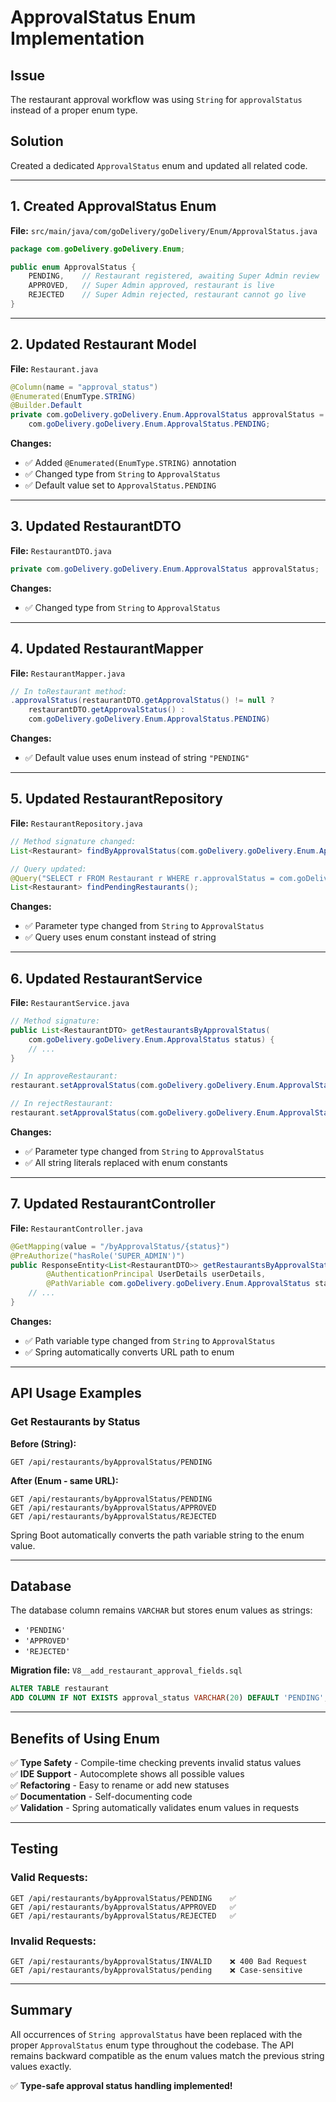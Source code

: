 # ApprovalStatus Enum Implementation

## Issue
The restaurant approval workflow was using `String` for `approvalStatus` instead of a proper enum type.

## Solution
Created a dedicated `ApprovalStatus` enum and updated all related code.

---

## 1. Created ApprovalStatus Enum

**File:** `src/main/java/com/goDelivery/goDelivery/Enum/ApprovalStatus.java`

```java
package com.goDelivery.goDelivery.Enum;

public enum ApprovalStatus {
    PENDING,    // Restaurant registered, awaiting Super Admin review
    APPROVED,   // Super Admin approved, restaurant is live
    REJECTED    // Super Admin rejected, restaurant cannot go live
}
```

---

## 2. Updated Restaurant Model

**File:** `Restaurant.java`

```java
@Column(name = "approval_status")
@Enumerated(EnumType.STRING)
@Builder.Default
private com.goDelivery.goDelivery.Enum.ApprovalStatus approvalStatus = 
    com.goDelivery.goDelivery.Enum.ApprovalStatus.PENDING;
```

**Changes:**
- ✅ Added `@Enumerated(EnumType.STRING)` annotation
- ✅ Changed type from `String` to `ApprovalStatus`
- ✅ Default value set to `ApprovalStatus.PENDING`

---

## 3. Updated RestaurantDTO

**File:** `RestaurantDTO.java`

```java
private com.goDelivery.goDelivery.Enum.ApprovalStatus approvalStatus;
```

**Changes:**
- ✅ Changed type from `String` to `ApprovalStatus`

---

## 4. Updated RestaurantMapper

**File:** `RestaurantMapper.java`

```java
// In toRestaurant method:
.approvalStatus(restaurantDTO.getApprovalStatus() != null ? 
    restaurantDTO.getApprovalStatus() : 
    com.goDelivery.goDelivery.Enum.ApprovalStatus.PENDING)
```

**Changes:**
- ✅ Default value uses enum instead of string `"PENDING"`

---

## 5. Updated RestaurantRepository

**File:** `RestaurantRepository.java`

```java
// Method signature changed:
List<Restaurant> findByApprovalStatus(com.goDelivery.goDelivery.Enum.ApprovalStatus approvalStatus);

// Query updated:
@Query("SELECT r FROM Restaurant r WHERE r.approvalStatus = com.goDelivery.goDelivery.Enum.ApprovalStatus.PENDING ORDER BY r.createdAt ASC")
List<Restaurant> findPendingRestaurants();
```

**Changes:**
- ✅ Parameter type changed from `String` to `ApprovalStatus`
- ✅ Query uses enum constant instead of string

---

## 6. Updated RestaurantService

**File:** `RestaurantService.java`

```java
// Method signature:
public List<RestaurantDTO> getRestaurantsByApprovalStatus(
    com.goDelivery.goDelivery.Enum.ApprovalStatus status) {
    // ...
}

// In approveRestaurant:
restaurant.setApprovalStatus(com.goDelivery.goDelivery.Enum.ApprovalStatus.APPROVED);

// In rejectRestaurant:
restaurant.setApprovalStatus(com.goDelivery.goDelivery.Enum.ApprovalStatus.REJECTED);
```

**Changes:**
- ✅ Parameter type changed from `String` to `ApprovalStatus`
- ✅ All string literals replaced with enum constants

---

## 7. Updated RestaurantController

**File:** `RestaurantController.java`

```java
@GetMapping(value = "/byApprovalStatus/{status}")
@PreAuthorize("hasRole('SUPER_ADMIN')")
public ResponseEntity<List<RestaurantDTO>> getRestaurantsByApprovalStatus(
        @AuthenticationPrincipal UserDetails userDetails,
        @PathVariable com.goDelivery.goDelivery.Enum.ApprovalStatus status) {
    // ...
}
```

**Changes:**
- ✅ Path variable type changed from `String` to `ApprovalStatus`
- ✅ Spring automatically converts URL path to enum

---

## API Usage Examples

### Get Restaurants by Status

**Before (String):**
```
GET /api/restaurants/byApprovalStatus/PENDING
```

**After (Enum - same URL):**
```
GET /api/restaurants/byApprovalStatus/PENDING
GET /api/restaurants/byApprovalStatus/APPROVED
GET /api/restaurants/byApprovalStatus/REJECTED
```

Spring Boot automatically converts the path variable string to the enum value.

---

## Database

The database column remains `VARCHAR` but stores enum values as strings:
- `'PENDING'`
- `'APPROVED'`
- `'REJECTED'`

**Migration file:** `V8__add_restaurant_approval_fields.sql`

```sql
ALTER TABLE restaurant 
ADD COLUMN IF NOT EXISTS approval_status VARCHAR(20) DEFAULT 'PENDING';
```

---

## Benefits of Using Enum

✅ **Type Safety** - Compile-time checking prevents invalid status values  
✅ **IDE Support** - Autocomplete shows all possible values  
✅ **Refactoring** - Easy to rename or add new statuses  
✅ **Documentation** - Self-documenting code  
✅ **Validation** - Spring automatically validates enum values in requests  

---

## Testing

### Valid Requests:
```
GET /api/restaurants/byApprovalStatus/PENDING    ✅
GET /api/restaurants/byApprovalStatus/APPROVED   ✅
GET /api/restaurants/byApprovalStatus/REJECTED   ✅
```

### Invalid Requests:
```
GET /api/restaurants/byApprovalStatus/INVALID    ❌ 400 Bad Request
GET /api/restaurants/byApprovalStatus/pending    ❌ Case-sensitive
```

---

## Summary

All occurrences of `String approvalStatus` have been replaced with the proper `ApprovalStatus` enum type throughout the codebase. The API remains backward compatible as the enum values match the previous string values exactly.

✅ **Type-safe approval status handling implemented!**
